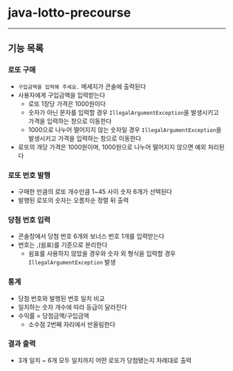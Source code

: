 # java-lotto-precourse
---
## 기능 목록
### 로또 구매
- `구입금액을 입력해 주세요.` 메세지가 콘솔에 출력된다
- 사용자에게 구입금액을 입력받는다
  - 로또 1장당 가격은 1000원이다
  - 숫자가 아닌 문자를 입력할 경우 `IllegalArgumentException`을 발생시키고 가격을 입력하는 창으로 이동한다
  - 1000으로 나누어 떨어지지 않는 숫자일 경우 `IllegalArgumentException`을 발생시키고 가격을 입력하는 창으로 이동한다
- 로또의 개당 가격은 1000원이며, 1000원으로 나누어 떨어지지 않으면 예외 처리된다
### 로또 번호 발행
- 구매한 만큼의 로또 개수만큼 1~45 사이 숫자 6개가 선택된다
- 발행된 로또의 숫자는 오름차순 정렬 뒤 출력
### 당첨 번호 입력
- 콘솔창에서 당첨 번호 6개와 보너스 번호 1개를 입력받는다
- 번호는 ,(쉼표)를 기준으로 분리한다
  - 쉼표를 사용하지 않았을 경우와 숫자 외 형식을 입력할 경우 `IllegalArgumentException` 발생
### 통계
- 당첨 번호와 발행된 번호 일치 비교
- 일치하는 숫자 개수에 따라 등급이 달라진다
- 수익률 = 당첨금액/구입금액
  - 소수점 2번째 자리에서 반올림한다
### 결과 출력
- 3개 일치 ~ 6개 모두 일치까지 어떤 로또가 당첨됐는지 차례대로 출력

